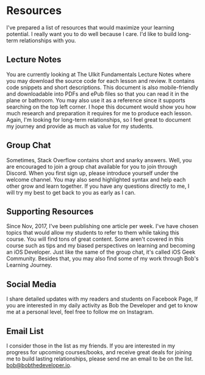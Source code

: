 # Resources

I've prepared a list of resources that would maximize your learning potential. I really want you to do well because I care. I'd like to build long-term relationships with you.

## Lecture Notes
You are currently looking at The UIkit Fundamentals Lecture Notes where you may download the source code for each lesson and review. It contains code snippets and short descriptions. This document is also mobile-friendly and downloadable into PDFs and ePub files so that you can read it in the plane or bathroom. You may also use it as a reference since it supports searching on the top left corner.
I hope this document would show you how much research and preparation it requires for me to produce each lesson. Again, I'm looking for long-term relationships, so I feel great to document my journey and provide as much as value for my students.

## Group Chat
Sometimes, Stack Overflow contains short and snarky answers. Well, you are encouraged to join a group chat available for you to join through Discord. When you first sign up, please introduce yourself under the welcome channel. You may also send highlighted syntax and help each other grow and learn together. If you have any questions directly to me, I will try my best to get back to you as early as I can.

## Supporting Resources
Since Nov, 2017, I've been publishing one article per week. I've have chosen topics that would allow my students to refer to them while taking this course. You will find tons of great content. Some aren't covered in this course such as tips and my biased perspectives on learning and becoming an iOS Developer. Just like the same of the group chat, it's called iOS Geek Community. Besides that, you may also find some of my work through Bob's Learning Journey.

## Social Media
I share detailed updates with my readers and students on Facebook Page, If you are interested in my daily activity as Bob the Developer and get to know me at a personal level, feel free to follow me on Instagram.

## Email List
I consider those in the list as my friends. If you are interested in my progress for upcoming courses/books, and receive great deals for joining me to build lasting relationships, please send me an email to be on the list. bob@bobthedeveloper.io.
